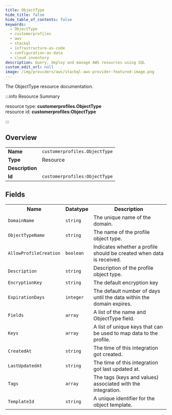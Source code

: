 ```yaml
---
title: ObjectType
hide_title: false
hide_table_of_contents: false
keywords:
  - ObjectType
  - customerprofiles
  - aws
  - stackql
  - infrastructure-as-code
  - configuration-as-data
  - cloud inventory
description: Query, deploy and manage AWS resources using SQL
custom_edit_url: null
image: /img/providers/aws/stackql-aws-provider-featured-image.png
---
```

The ObjectType resource documentation.

:::info Resource Summary

<div class="row">
<div class="providerDocColumn">
<span>resource type:&nbsp;<b>customerprofiles.ObjectType</b></span><br />
<span>resource id:&nbsp;<b>customerprofiles:ObjectType</b></span><br />
</div>
</div>

:::

## Overview
<table><tbody>
<tr><td><b>Name</b></td><td><code>customerprofiles.ObjectType</code></td></tr>
<tr><td><b>Type</b></td><td>Resource</td></tr>
<tr><td><b>Description</b></td><td></td></tr>
<tr><td><b>Id</b></td><td><code>customerprofiles:ObjectType</code></td></tr>
</tbody></table>

## Fields
<table><tbody>
<tr><th>Name</th><th>Datatype</th><th>Description</th></tr>
<tr><td><code>DomainName</code></td><td><code>string</code></td><td>The unique name of the domain.</td></tr><tr><td><code>ObjectTypeName</code></td><td><code>string</code></td><td>The name of the profile object type.</td></tr><tr><td><code>AllowProfileCreation</code></td><td><code>boolean</code></td><td>Indicates whether a profile should be created when data is received.</td></tr><tr><td><code>Description</code></td><td><code>string</code></td><td>Description of the profile object type.</td></tr><tr><td><code>EncryptionKey</code></td><td><code>string</code></td><td>The default encryption key</td></tr><tr><td><code>ExpirationDays</code></td><td><code>integer</code></td><td>The default number of days until the data within the domain expires.</td></tr><tr><td><code>Fields</code></td><td><code>array</code></td><td>A list of the name and ObjectType field.</td></tr><tr><td><code>Keys</code></td><td><code>array</code></td><td>A list of unique keys that can be used to map data to the profile.</td></tr><tr><td><code>CreatedAt</code></td><td><code>string</code></td><td>The time of this integration got created.</td></tr><tr><td><code>LastUpdatedAt</code></td><td><code>string</code></td><td>The time of this integration got last updated at.</td></tr><tr><td><code>Tags</code></td><td><code>array</code></td><td>The tags (keys and values) associated with the integration.</td></tr><tr><td><code>TemplateId</code></td><td><code>string</code></td><td>A unique identifier for the object template.</td></tr>
</tbody></table>